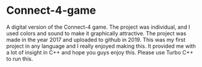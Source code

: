 # Connect-4-game

A digital version of the Connect-4 game. The project was individual, and I used colors and sound to make it graphically attractive. The project was made in the year 2017 and uploaded to github in 2019. This was my first project in any language and I really enjoyed making this. It provided me with a lot of insight in C++ and hope you guys enjoy this. Please use Turbo C++ to run this.
